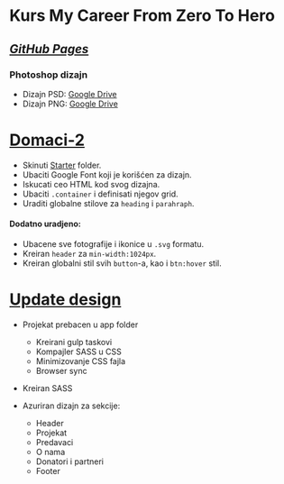 # Kurs My Career From Zero To Hero
[*GitHub Pages*](https://alexaidzuo.github.io/FromZeroToHero/app/)
---
### Photoshop dizajn
- Dizajn PSD: [Google Drive](https://drive.google.com/open?id=1jXZ2yqQ2umJEDbQAo1D7RfoDMl3dVLdu)
- Dizajn PNG: [Google Drive](https://drive.google.com/open?id=1X-3FJwFoF8PrQsp67Hx3FaF3Wl4YSlJN)

# [Domaci-2](https://github.com/Alexaidzuo/FromZeroToHero/commit/b9910610802dc861087a76a8c090db9a5868c21e)

  - Skinuti [Starter](https://drive.google.com/open?id=1i8MFfFSypRpobZ5awHwNRXZXOZIGdRDu) folder.
  - Ubaciti Google Font koji je korišćen za dizajn.
  - Iskucati ceo HTML kod svog dizajna.
  - Ubaciti `.container` i definisati njegov grid.
  - Uraditi globalne stilove za `heading` i `parahraph`.

#### Dodatno uradjeno:
- Ubacene sve fotografije i ikonice u `.svg` formatu.
- Kreiran `header` za `min-width:1024px`.
- Kreiran globalni stil svih `button`-a, kao i `btn:hover` stil.

# [Update design](https://github.com/Alexaidzuo/FromZeroToHero/commit/b3a952bc1ba959808f270d0977c66b22b9c31625)

* Projekat prebacen u app folder
  * Kreirani gulp taskovi
  * Kompajler SASS u CSS
  * Minimizovanje CSS fajla
  * Browser sync

* Kreiran SASS 
* Azuriran dizajn za sekcije:
  * Header
  * Projekat
  * Predavaci
  * O nama
  * Donatori i partneri
  * Footer


